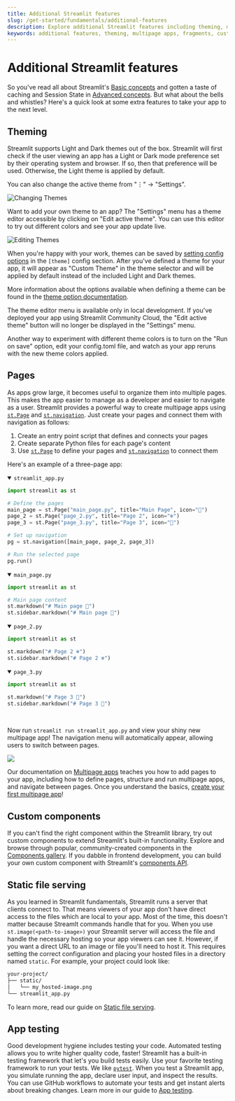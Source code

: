 ```yaml
---
title: Additional Streamlit features
slug: /get-started/fundamentals/additional-features
description: Explore additional Streamlit features including theming, multipage apps, fragments, custom components, and advanced UI customization options.
keywords: additional features, theming, multipage apps, fragments, custom components, UI customization, advanced features, streamlit extras
---
```


# Additional Streamlit features

So you've read all about Streamlit's [Basic concepts](/get-started/fundamentals/main-concepts) and gotten a taste of caching and Session State in [Advanced concepts](/get-started/fundamentals/advanced-concepts). But what about the bells and whistles? Here's a quick look at some extra features to take your app to the next level.

## Theming

Streamlit supports Light and Dark themes out of the box. Streamlit will first
check if the user viewing an app has a Light or Dark mode preference set by
their operating system and browser. If so, then that preference will be used.
Otherwise, the Light theme is applied by default.

You can also change the active theme from "⋮" → "Settings".

![Changing Themes](/images/change_theme.gif)

Want to add your own theme to an app? The "Settings" menu has a theme editor
accessible by clicking on "Edit active theme". You can use this editor to try
out different colors and see your app update live.

![Editing Themes](/images/edit_theme.gif)

When you're happy with your work, themes can be saved by
[setting config options](/develop/concepts/configuration)
in the `[theme]` config section. After you've defined a theme for your app, it
will appear as "Custom Theme" in the theme selector and will be applied by
default instead of the included Light and Dark themes.

More information about the options available when defining a theme can be found
in the [theme option documentation](/develop/concepts/configuration/theming).

<Note>

The theme editor menu is available only in local development. If you've deployed your app using
Streamlit Community Cloud, the "Edit active theme" button will no longer be displayed in the "Settings"
menu.

</Note>

<Tip>

Another way to experiment with different theme colors is to turn on the "Run on save" option, edit
your config.toml file, and watch as your app reruns with the new theme colors applied.

</Tip>

## Pages

As apps grow large, it becomes useful to organize them into multiple pages. This makes the app easier to manage as a developer and easier to navigate as a user. Streamlit provides a powerful way to create multipage apps using [`st.Page`](/develop/api-reference/navigation/st.page) and [`st.navigation`](/develop/api-reference/navigation/st.navigation). Just create your pages and connect them with navigation as follows:

1. Create an entry point script that defines and connects your pages
2. Create separate Python files for each page's content
3. Use [`st.Page`](/develop/api-reference/navigation/st.page) to define your pages and [`st.navigation`](/develop/api-reference/navigation/st.navigation) to connect them

Here's an example of a three-page app:

<details open>
<summary><code>streamlit_app.py</code></summary>

```python
import streamlit as st

# Define the pages
main_page = st.Page("main_page.py", title="Main Page", icon="🎈")
page_2 = st.Page("page_2.py", title="Page 2", icon="❄️")
page_3 = st.Page("page_3.py", title="Page 3", icon="🎉")

# Set up navigation
pg = st.navigation([main_page, page_2, page_3])

# Run the selected page
pg.run()
```

</details>

<details open>
<summary><code>main_page.py</code></summary>

```python
import streamlit as st

# Main page content
st.markdown("# Main page 🎈")
st.sidebar.markdown("# Main page 🎈")
```

</details>

<details open>
<summary><code>page_2.py</code></summary>

```python
import streamlit as st

st.markdown("# Page 2 ❄️")
st.sidebar.markdown("# Page 2 ❄️")
```

</details>

<details open>
<summary><code>page_3.py</code></summary>

```python
import streamlit as st

st.markdown("# Page 3 🎉")
st.sidebar.markdown("# Page 3 🎉")
```

</details>
<br />

Now run `streamlit run streamlit_app.py` and view your shiny new multipage app! The navigation menu will automatically appear, allowing users to switch between pages.

<Image src="/images/mpa-v2-main-concepts.gif" />

Our documentation on [Multipage apps](/develop/concepts/multipage-apps) teaches you how to add pages to your app, including how to define pages, structure and run multipage apps, and navigate between pages. Once you understand the basics, [create your first multipage app](/get-started/tutorials/create-a-multipage-app)!

## Custom components

If you can't find the right component within the Streamlit library, try out custom components to extend Streamlit's built-in functionality. Explore and browse through popular, community-created components in the [Components gallery](https://streamlit.io/components). If you dabble in frontend development, you can build your own custom component with Streamlit's [components API](/develop/concepts/custom-components/intro).

## Static file serving

As you learned in Streamlit fundamentals, Streamlit runs a server that clients connect to. That means viewers of your app don't have direct access to the files which are local to your app. Most of the time, this doesn't matter because Streamlt commands handle that for you. When you use `st.image(<path-to-image>)` your Streamlit server will access the file and handle the necessary hosting so your app viewers can see it. However, if you want a direct URL to an image or file you'll need to host it. This requires setting the correct configuration and placing your hosted files in a directory named `static`. For example, your project could look like:

```bash
your-project/
├── static/
│   └── my_hosted-image.png
└── streamlit_app.py
```

To learn more, read our guide on [Static file serving](/develop/concepts/configuration/serving-static-files).

## App testing

Good development hygiene includes testing your code. Automated testing allows you to write higher quality code, faster! Streamlit has a built-in testing framework that let's you build tests easily. Use your favorite testing framework to run your tests. We like [`pytest`](https://pypi.org/project/pytest/). When you test a Streamlit app, you simulate running the app, declare user input, and inspect the results. You can use GitHub workflows to automate your tests and get instant alerts about breaking changes. Learn more in our guide to [App testing](/develop/concepts/app-testing).
